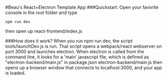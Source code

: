 #Beau's React+Electron Template App
###Quickstart:
Open your favorite console in the root folder and type
```
npm run dev
```
then open up react-frontend/index.js

###How does it work?
When you run npm run dev, the script tools/launchDev.js is run.
That script opens a webpack/react webserver on port 3000 and launches electron.
When electron is called from the command line, it looks for a 'main' javascript file, which is defined as "electron-backend/main.js" in package.json
electron-backend/main.js then opens up a browser window that connects to localhost:3000, and your app is loaded.